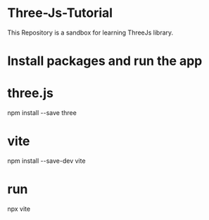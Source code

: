 # Three-Js-Tutorial

This Repository is a sandbox for learning ThreeJs library.

# Install packages and run the app

# three.js

npm install --save three

# vite

npm install --save-dev vite

# run

npx vite

